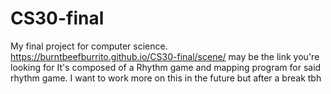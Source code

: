 # CS30-final
My final project for computer science.
https://burntbeefburrito.github.io/CS30-final/scene/ may be the link you're looking for
It's composed of a Rhythm game and mapping program for said rhythm game.
I want to work more on this in the future but after a break tbh